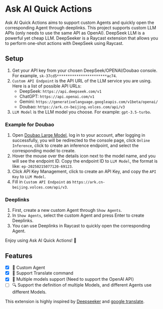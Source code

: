 # Ask AI Quick Actions

Ask AI Quick Actions aims to support custom Agents and quickly open the corresponding Agent through deeplinks. This project supports custom LLM APIs (only needs to use the same API as OpenAI).
DeepSeek LLM is a powerful yet cheap LLM. DeepSeeker is a Raycast extension that allows you to perform one-shot actions with DeepSeek using Raycast.

## Setup
1. Get your API key from your chosen DeepSeek/OPENAI/Doubao console. For example, `sk-37cd5***********************ac74`.
2. `Custom API Endpoint` is the API URL of the LLM service you are using. Here is a list of possible API URLs:
    - DeepSeek: `https://api.deepseek.com/v1`
    - ChatGPT: `https://api.openai.com/v1`
    - Gemini: `https://generativelanguage.googleapis.com/v1beta/openai/`
    - Doubao: `https://ark.cn-beijing.volces.com/api/v3`
3. `LLM Model` is the LLM model you choose. For example: `gpt-3.5-turbo`.

### Example for Doubao
1. Open [Doubao Large Model](https://console.volcengine.com/ark), log in to your account, after logging in successfully, you will be redirected to the console page, click `Online Inference`, click to create an inference endpoint, and select the corresponding model to create.
2. Hover the mouse over the details icon next to the model name, and you will see the endpoint ID. Copy the endpoint ID to `LLM Model`, the format is like: `ep-20250215077120-69123`.
3. Click API Key Management, click to create an API Key, and copy the `API Key` to `LLM Model`.
4. Fill in `Custom API Endpoint` as `https://ark.cn-beijing.volces.com/api/v3`.

### Deeplinks
1. First, create a new custom Agent through `Show Agents`.
2. In `Show Agents`, select the custom Agent and press Enter to create Deeplinks.
3. You can use Deeplinks in Raycast to quickly open the corresponding Agent.

Enjoy using Ask AI Quick Actions! 🚀

## Features
- [x] 📄 Custom Agent
- [x] 💸 Support Translate command
- [x] 🎨 Multiple models support (Need to support the OpenAI API）
- [ ] 🔍 Support the definition of multiple Models, and different Agents use different Models.

This extension is highly inspired by [Deepseeker](https://github.com/raycast/extensions/extensions/deepseeker/) and [google translate](https://github.com/raycast/extensions/extensions/google-translate/).
